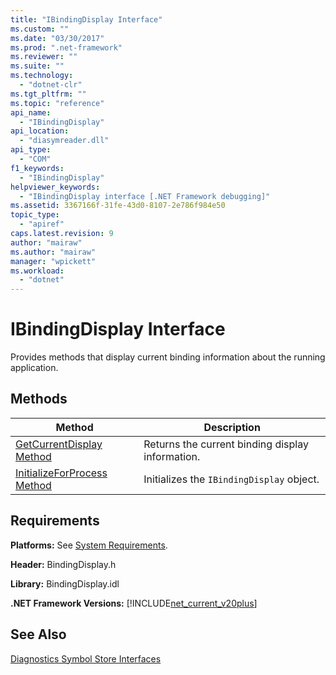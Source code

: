 ```yaml
---
title: "IBindingDisplay Interface"
ms.custom: ""
ms.date: "03/30/2017"
ms.prod: ".net-framework"
ms.reviewer: ""
ms.suite: ""
ms.technology: 
  - "dotnet-clr"
ms.tgt_pltfrm: ""
ms.topic: "reference"
api_name: 
  - "IBindingDisplay"
api_location: 
  - "diasymreader.dll"
api_type: 
  - "COM"
f1_keywords: 
  - "IBindingDisplay"
helpviewer_keywords: 
  - "IBindingDisplay interface [.NET Framework debugging]"
ms.assetid: 3367166f-31fe-43d0-8107-2e786f984e50
topic_type: 
  - "apiref"
caps.latest.revision: 9
author: "mairaw"
ms.author: "mairaw"
manager: "wpickett"
ms.workload: 
  - "dotnet"
---
```

# IBindingDisplay Interface
Provides methods that display current binding information about the running application.  
  
## Methods  
  
|Method|Description|  
|------------|-----------------|  
|[GetCurrentDisplay Method](../../../../docs/framework/unmanaged-api/diagnostics/ibindingdisplay-getcurrentdisplay-method.md)|Returns the current binding display information.|  
|[InitializeForProcess Method](../../../../docs/framework/unmanaged-api/diagnostics/ibindingdisplay-initializeforprocess-method.md)|Initializes the `IBindingDisplay` object.|  
  
## Requirements  
 **Platforms:** See [System Requirements](../../../../docs/framework/get-started/system-requirements.md).  
  
 **Header:** BindingDisplay.h  
  
 **Library:** BindingDisplay.idl  
  
 **.NET Framework Versions:** [!INCLUDE[net_current_v20plus](../../../../includes/net-current-v20plus-md.md)]  
  
## See Also  
 [Diagnostics Symbol Store Interfaces](../../../../docs/framework/unmanaged-api/diagnostics/diagnostics-symbol-store-interfaces.md)
